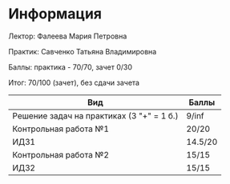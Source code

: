 # Информация

Лектор: Фалеева Мария Петровна

Практик: Савченко Татьяна Владимировна

Баллы: практика - 70/70, зачет 0/30

Итог: 70/100 (зачет), без сдачи зачета

| Вид                                       | Баллы   |
|-------------------------------------------|---------|
| Решение задач на практиках (3 "+" = 1 б.) | 9/inf   | 
| Контрольная работа №1                     | 20/20   |
| ИДЗ1                                      | 14.5/20 | 
| Контрольная работа №2                     | 15/15   | 
| ИДЗ2                                      | 15/15   |